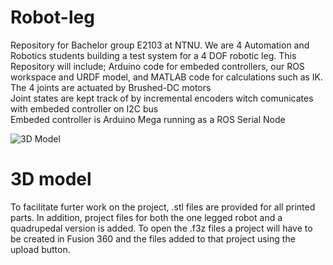 # Robot-leg
Repository for Bachelor group E2103 at NTNU. We are 4 Automation and Robotics students building a test system for a 4 DOF robotic leg. This Repository will include; Arduino code for embeded controllers, our ROS workspace and URDF model, and MATLAB code for calculations such as IK.<br />
The 4 joints are actuated by Brushed-DC motors <br />
Joint states are kept track of by incremental encoders witch comunicates with embeded controller on I2C bus<br />
Embeded controller is Arduino Mega running as a ROS Serial Node<br />


![3D Model](https://github.com/VegardHovland/E2103-Bachelor/blob/main/163385725_524834042242400_6926905120112491868_n.png)

# 3D model
To facilitate furter work on the project, .stl files are provided for all printed parts. In addition, project files for both the one legged robot and a quadrupedal version is added. To open the .f3z files a project will have to be created in Fusion 360 and the files added to that project using the upload button.
